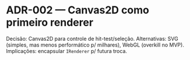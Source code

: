# ADR-002 — Canvas2D como primeiro renderer
Decisão: Canvas2D para controle de hit-test/seleção.
Alternativas: SVG (simples, mas menos performático p/ milhares), WebGL (overkill no MVP).
Implicações: encapsular `IRenderer` p/ futura troca.
